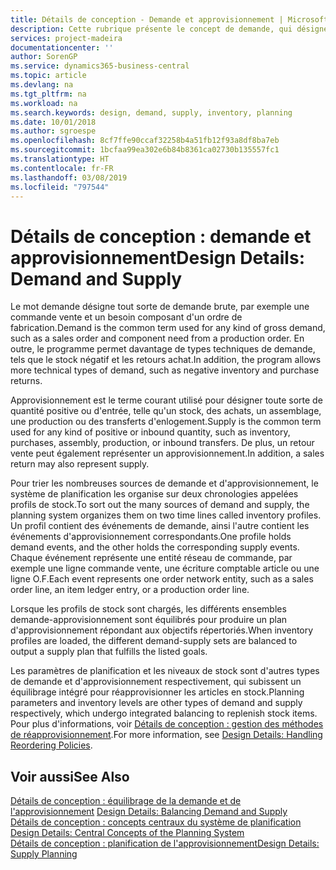 ```yaml
---
title: Détails de conception - Demande et approvisionnement | Microsoft Docs
description: Cette rubrique présente le concept de demande, qui désigne toute sorte de demande brute, par exemple une commande vente et un besoin composant d'un ordre de fabrication.
services: project-madeira
documentationcenter: ''
author: SorenGP
ms.service: dynamics365-business-central
ms.topic: article
ms.devlang: na
ms.tgt_pltfrm: na
ms.workload: na
ms.search.keywords: design, demand, supply, inventory, planning
ms.date: 10/01/2018
ms.author: sgroespe
ms.openlocfilehash: 8cf7ffe90ccaf32258b4a51fb12f93a8df8ba7eb
ms.sourcegitcommit: 1bcfaa99ea302e6b84b8361ca02730b135557fc1
ms.translationtype: HT
ms.contentlocale: fr-FR
ms.lasthandoff: 03/08/2019
ms.locfileid: "797544"
---
```

# <a name="design-details-demand-and-supply"></a><span data-ttu-id="358e6-103">Détails de conception : demande et approvisionnement</span><span class="sxs-lookup"><span data-stu-id="358e6-103">Design Details: Demand and Supply</span></span>
<span data-ttu-id="358e6-104">Le mot demande désigne tout sorte de demande brute, par exemple une commande vente et un besoin composant d'un ordre de fabrication.</span><span class="sxs-lookup"><span data-stu-id="358e6-104">Demand is the common term used for any kind of gross demand, such as a sales order and component need from a production order.</span></span> <span data-ttu-id="358e6-105">En outre, le programme permet davantage de types techniques de demande, tels que le stock négatif et les retours achat.</span><span class="sxs-lookup"><span data-stu-id="358e6-105">In addition, the program allows more technical types of demand, such as negative inventory and purchase returns.</span></span>  
  
<span data-ttu-id="358e6-106">Approvisionnement est le terme courant utilisé pour désigner toute sorte de quantité positive ou d'entrée, telle qu'un stock, des achats, un assemblage, une production ou des transferts d'enlogement.</span><span class="sxs-lookup"><span data-stu-id="358e6-106">Supply is the common term used for any kind of positive or inbound quantity, such as inventory, purchases, assembly, production, or inbound transfers.</span></span> <span data-ttu-id="358e6-107">De plus, un retour vente peut également représenter un approvisionnement.</span><span class="sxs-lookup"><span data-stu-id="358e6-107">In addition, a sales return may also represent supply.</span></span>  
  
<span data-ttu-id="358e6-108">Pour trier les nombreuses sources de demande et d'approvisionnement, le système de planification les organise sur deux chronologies appelées profils de stock.</span><span class="sxs-lookup"><span data-stu-id="358e6-108">To sort out the many sources of demand and supply, the planning system organizes them on two time lines called inventory profiles.</span></span> <span data-ttu-id="358e6-109">Un profil contient des événements de demande, ainsi l'autre contient les événements d'approvisionnement correspondants.</span><span class="sxs-lookup"><span data-stu-id="358e6-109">One profile holds demand events, and the other holds the corresponding supply events.</span></span> <span data-ttu-id="358e6-110">Chaque événement représente une entité réseau de commande, par exemple une ligne commande vente, une écriture comptable article ou une ligne O.F.</span><span class="sxs-lookup"><span data-stu-id="358e6-110">Each event represents one order network entity, such as a sales order line, an item ledger entry, or a production order line.</span></span>  
  
<span data-ttu-id="358e6-111">Lorsque les profils de stock sont chargés, les différents ensembles demande-approvisionnement sont équilibrés pour produire un plan d'approvisionnement répondant aux objectifs répertoriés.</span><span class="sxs-lookup"><span data-stu-id="358e6-111">When inventory profiles are loaded, the different demand-supply sets are balanced to output a supply plan that fulfills the listed goals.</span></span>  
  
<span data-ttu-id="358e6-112">Les paramètres de planification et les niveaux de stock sont d'autres types de demande et d'approvisionnement respectivement, qui subissent un équilibrage intégré pour réapprovisionner les articles en stock.</span><span class="sxs-lookup"><span data-stu-id="358e6-112">Planning parameters and inventory levels are other types of demand and supply respectively, which undergo integrated balancing to replenish stock items.</span></span> <span data-ttu-id="358e6-113">Pour plus d'informations, voir [Détails de conception : gestion des méthodes de réapprovisionnement](design-details-handling-reordering-policies.md).</span><span class="sxs-lookup"><span data-stu-id="358e6-113">For more information, see [Design Details: Handling Reordering Policies](design-details-handling-reordering-policies.md).</span></span>  
  
## <a name="see-also"></a><span data-ttu-id="358e6-114">Voir aussi</span><span class="sxs-lookup"><span data-stu-id="358e6-114">See Also</span></span>  
<span data-ttu-id="358e6-115">[Détails de conception : équilibrage de la demande et de l'approvisionnement](design-details-balancing-demand-and-supply.md) </span><span class="sxs-lookup"><span data-stu-id="358e6-115">[Design Details: Balancing Demand and Supply](design-details-balancing-demand-and-supply.md) </span></span>  
<span data-ttu-id="358e6-116">[Détails de conception : concepts centraux du système de planification](design-details-central-concepts-of-the-planning-system.md) </span><span class="sxs-lookup"><span data-stu-id="358e6-116">[Design Details: Central Concepts of the Planning System](design-details-central-concepts-of-the-planning-system.md) </span></span>  
[<span data-ttu-id="358e6-117">Détails de conception : planification de l'approvisionnement</span><span class="sxs-lookup"><span data-stu-id="358e6-117">Design Details: Supply Planning</span></span>](design-details-supply-planning.md)